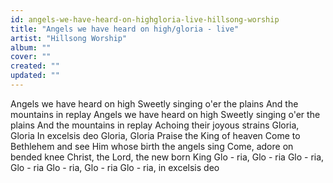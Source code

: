 ```yaml
---
id: angels-we-have-heard-on-highgloria-live-hillsong-worship
title: "Angels we have heard on high/gloria - live"
artist: "Hillsong Worship"
album: ""
cover: ""
created: ""
updated: ""
---
```


Angels we have heard on high
Sweetly singing o'er the plains
And the mountains in replay
Angels we have heard on high
Sweetly singing o'er the plains
And the mountains in replay
Achoing their joyous strains
Gloria, Gloria
In excelsis deo
Gloria, Gloria
Praise the King of heaven
Come to Bethlehem and see
Him whose birth the angels sing
Come, adore on bended knee
Christ, the Lord, the new born King
Glo - ria, Glo - ria
Glo - ria, Glo - ria
Glo - ria, Glo - ria
Glo - ria, in excelsis deo